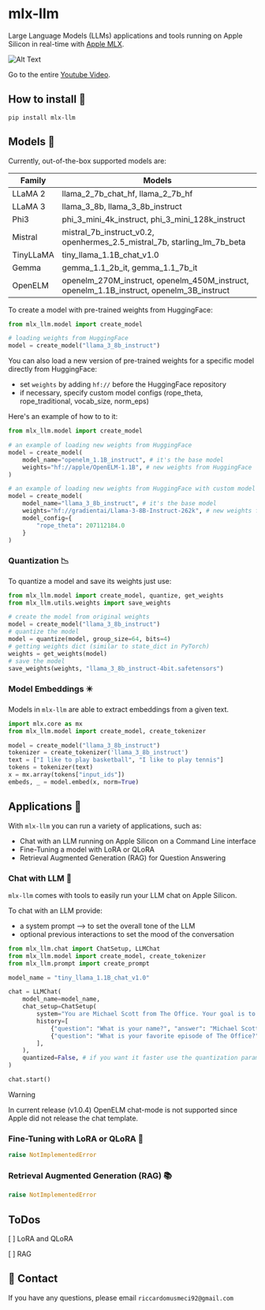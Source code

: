 # mlx-llm
Large Language Models (LLMs) applications and tools running on Apple Silicon in real-time with [Apple MLX](https://github.com/ml-explore/mlx).

![Alt Text](static/mlx-llm-demo.gif)

Go to the entire [Youtube Video](https://www.youtube.com/watch?v=vB7tk6W6VIw).

## **How to install 🔨**
```
pip install mlx-llm
```

## **Models 🧠**

Currently, out-of-the-box supported models are:

| Family        |  Models |
|---------------------|----------------|
| LLaMA 2                  |     llama_2_7b_chat_hf, llama_2_7b_hf            |
| LLaMA 3          |  llama_3_8b, llama_3_8b_instruct              |
| Phi3 |   phi_3_mini_4k_instruct, phi_3_mini_128k_instruct           |
| Mistral |  mistral_7b_instruct_v0.2, openhermes_2.5_mistral_7b, starling_lm_7b_beta          |
| TinyLLaMA |     tiny_llama_1.1B_chat_v1.0       |
| Gemma |  gemma_1.1_2b_it, gemma_1.1_7b_it                    |
| OpenELM |  openelm_270M_instruct, openelm_450M_instruct, openelm_1.1B_instruct, openelm_3B_instruct |

To create a model with pre-trained weights from HuggingFace:

```python
from mlx_llm.model import create_model

# loading weights from HuggingFace
model = create_model("llama_3_8b_instruct")
```

You can also load a new version of pre-trained weights for a specific model directly from HuggingFace:
- set `weights` by adding `hf://` before the HuggingFace repository 
- if necessary, specify custom model configs (rope_theta, rope_traditional, vocab_size, norm_eps)

Here's an example of how to to it:
```python
from mlx_llm.model import create_model

# an example of loading new weights from HuggingFace
model = create_model(
    model_name="openelm_1.1B_instruct", # it's the base model
    weights="hf://apple/OpenELM-1.1B", # new weights from HuggingFace
)

# an example of loading new weights from HuggingFace with custom model configs
model = create_model(
    model_name="llama_3_8b_instruct", # it's the base model
    weights="hf://gradientai/Llama-3-8B-Instruct-262k", # new weights from HuggingFace
    model_config={
        "rope_theta": 207112184.0
    }
)
```

### **Quantization 📉**

To quantize a model and save its weights just use:

```python
from mlx_llm.model import create_model, quantize, get_weights
from mlx_llm.utils.weights import save_weights

# create the model from original weights
model = create_model("llama_3_8b_instruct")
# quantize the model
model = quantize(model, group_size=64, bits=4)
# getting weights dict (similar to state_dict in PyTorch)
weights = get_weights(model)
# save the model
save_weights(weights, "llama_3_8b_instruct-4bit.safetensors")
```

### **Model Embeddings ✴️**
Models in `mlx-llm` are able to extract embeddings from a given text.

```python
import mlx.core as mx
from mlx_llm.model import create_model, create_tokenizer

model = create_model("llama_3_8b_instruct")
tokenizer = create_tokenizer('llama_3_8b_instruct')
text = ["I like to play basketball", "I like to play tennis"]
tokens = tokenizer(text)
x = mx.array(tokens["input_ids"])
embeds, _ = model.embed(x, norm=True)
```

## **Applications 📁**
With `mlx-llm` you can run a variety of applications, such as:
- Chat with an LLM running on Apple Silicon on a Command Line interface
- Fine-Tuning a model with LoRA or QLoRA
- Retrieval Augmented Generation (RAG) for Question Answering

### **Chat with LLM 📱**
`mlx-llm` comes with tools to easily run your LLM chat on Apple Silicon.

To chat with an LLM provide:
- a system prompt --> to set the overall tone of the LLM
- optional previous interactions to set the mood of the conversation

```python
from mlx_llm.chat import ChatSetup, LLMChat
from mlx_llm.model import create_model, create_tokenizer
from mlx_llm.prompt import create_prompt

model_name = "tiny_llama_1.1B_chat_v1.0"

chat = LLMChat(
    model_name=model_name,
    chat_setup=ChatSetup(
        system="You are Michael Scott from The Office. Your goal is to answer like hime, so be funny and inappropriate, but be brief.",
        history=[
            {"question": "What is your name?", "answer": "Michael Scott"},
            {"question": "What is your favorite episode of The Office?", "answer": "The Dinner Party"},
        ],
    ),
    quantized=False, # if you want it faster use the quantization params (e.g., group_size=64, bits=4)
)

chat.start()
```

> [!WARNING]
> In current release (v1.0.4) OpenELM chat-mode is not supported since Apple did not release the chat template.

### **Fine-Tuning with LoRA or QLoRA 🚀**
```python
raise NotImplementedError
```

### **Retrieval Augmented Generation (RAG) 📚**
```python
raise NotImplementedError
```


## **ToDos**

[ ] LoRA and QLoRA

[ ] RAG

## 📧 Contact

If you have any questions, please email `riccardomusmeci92@gmail.com`

